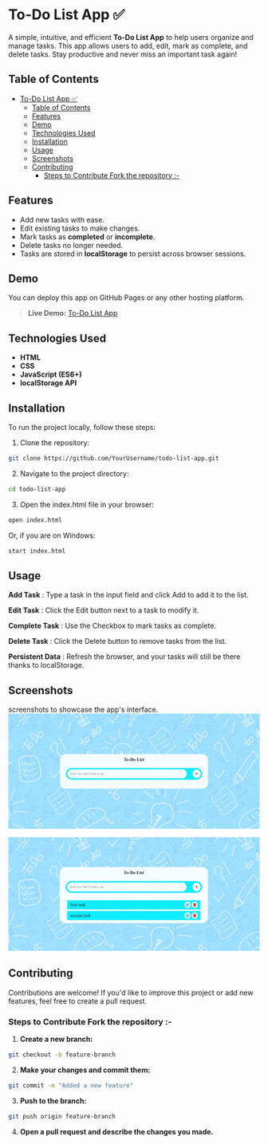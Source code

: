 # To-Do List App ✅

A simple, intuitive, and efficient **To-Do List App** to help users organize and manage tasks. This app allows users to add, edit, mark as complete, and delete tasks. Stay productive and never miss an important task again!

## Table of Contents
- [To-Do List App ✅](#to-do-list-app-)
  - [Table of Contents](#table-of-contents)
  - [Features](#features)
  - [Demo](#demo)
  - [Technologies Used](#technologies-used)
  - [Installation](#installation)
  - [Usage](#usage)
  - [Screenshots](#screenshots)
  - [Contributing](#contributing)
    - [Steps to Contribute Fork the repository :-](#steps-to-contribute-fork-the-repository--)

## Features
- Add new tasks with ease.  
- Edit existing tasks to make changes.  
- Mark tasks as **completed** or **incomplete**.  
- Delete tasks no longer needed.  
- Tasks are stored in **localStorage** to persist across browser sessions.

## Demo
You can deploy this app on GitHub Pages or any other hosting platform.  
> **Live Demo:** [To-Do List App](https://task-list-website.netlify.app/)

## Technologies Used
- **HTML**  
- **CSS**  
- **JavaScript (ES6+)**  
- **localStorage API**

## Installation
To run the project locally, follow these steps:

1. Clone the repository:
```bash
git clone https://github.com/YourUsername/todo-list-app.git
```
2. Navigate to the project directory:

```bash
cd todo-list-app
```
3. Open the index.html file in your browser:

```bash
open index.html
```
  Or, if you are on Windows:

```bash
start index.html
```

## Usage

**Add Task** : Type a task in the input field and click Add to add it to the list.

**Edit Task** : Click the Edit button next to a task to modify it.

**Complete Task** : Use the Checkbox to mark tasks as complete.

**Delete Task** : Click the Delete button to remove tasks from the list.

**Persistent Data** : Refresh the browser, and your tasks will still be there thanks to localStorage.

## Screenshots

screenshots to showcase the app's interface.
![alt text](./assests/Screenshot%202024-10-19%20163722.jpg)

![alt text](./assests/Screenshot%202024-10-19%20163814.jpg)




## Contributing

Contributions are welcome! If you'd like to improve this project or add new features, feel free to create a pull request.

### Steps to Contribute Fork the repository :-

1. **Create a new branch:**
```bash
git checkout -b feature-branch
```
2. **Make your changes and commit them:**

```bash
git commit -m "Added a new feature"
```
3. **Push to the branch:**
```bash
git push origin feature-branch
```
4. **Open a pull request and describe the changes you made.**